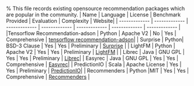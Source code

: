 % This file records existing opensource recommendation packages which are popular in the community.
| Name      | Language     | License | Benchmark Provided | Evaluation | Complexity | Website|
| ------------- | ------------- | ------------- | ------------- | ------------- | ------------- | ------------- |
|Tensorflow Recommendation-adson | Python | Apache V2 | No | Yes | Comprehensive | [tensorflow recommendation-adson](https://github.com/tensorflow/recommenders-addons)|
| Surprise | Python| BSD-3 Clause | Yes | Yes | Preliminary | [Surprise](https://github.com/NicolasHug/Surprise) |
| LightFM | Python | Apache V2 | Yes | Yes | Preliminary | [LightFM](https://github.com/lyst/lightfm) |
| Librec | Java | GNU GPL | Yes | Yes | Preliminary | [Librec](https://github.com/guoguibing/librec)|
| Easyrec | Java | GNU GPL | Yes | Yes | Comprehensive | [Easyrec](https://github.com/alibaba/EasyRec)|
| PredictionIO | Scala | Apache License | Yes | Yes | Preliminary | [PredictionIO](https://github.com/apache/predictionio)|
| Recommenders | Python |MIT | Yes | Yes | Comprehensive | [Recommenders](https://github.com/recommenders-team/recommenders) |
